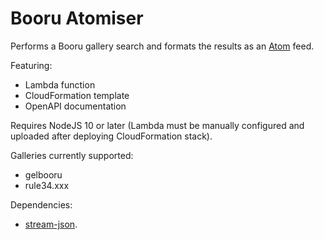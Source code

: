 # Booru Atomiser
Performs a Booru gallery search and formats the results as an [Atom](https://en.wikipedia.org/wiki/Atom_%28Web_standard%29) feed.

Featuring:
- Lambda function
- CloudFormation template
- OpenAPI documentation

Requires NodeJS 10 or later (Lambda must be manually configured and uploaded after deploying CloudFormation stack).

Galleries currently supported:
- gelbooru
- rule34.xxx

Dependencies:
- [stream-json](https://www.npmjs.com/package/stream-json).
